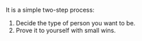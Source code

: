 It is a simple two-step process:

1. Decide the type of person you want to be.
2. Prove it to yourself with small wins.